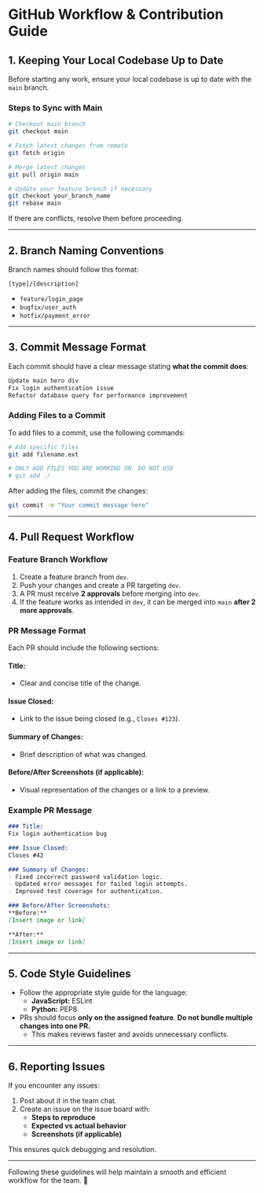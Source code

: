 # GitHub Workflow & Contribution Guide

## 1. Keeping Your Local Codebase Up to Date

Before starting any work, ensure your local codebase is up to date with the `main` branch.

### **Steps to Sync with Main**

```sh
# Checkout main branch
git checkout main

# Fetch latest changes from remote
git fetch origin

# Merge latest changes
git pull origin main

# Update your feature branch if necessary
git checkout your_branch_name
git rebase main
```

If there are conflicts, resolve them before proceeding.

---

## 2. Branch Naming Conventions

Branch names should follow this format:

```
[type]/[description]
```

- `feature/login_page`
- `bugfix/user_auth`
- `hotfix/payment_error`

---

## 3. Commit Message Format

Each commit should have a clear message stating **what the commit does**:

```sh
Update main hero div
Fix login authentication issue
Refactor database query for performance improvement
```

### **Adding Files to a Commit**

To add files to a commit, use the following commands:

```sh
# Add specific files
git add filename.ext

# ONLY ADD FILES YOU ARE WORKING ON. DO NOT USE
# git add ./
```

After adding the files, commit the changes:

```sh
git commit -m "Your commit message here"
```

---

## 4. Pull Request Workflow

### **Feature Branch Workflow**

1. Create a feature branch from `dev`.
2. Push your changes and create a PR targeting `dev`.
3. A PR must receive **2 approvals** before merging into `dev`.
4. If the feature works as intended in `dev`, it can be merged into `main` **after 2 more approvals**.

### **PR Message Format**

Each PR should include the following sections:

#### **Title:**

- Clear and concise title of the change.

#### **Issue Closed:**

- Link to the issue being closed (e.g., `Closes #123`).

#### **Summary of Changes:**

- Brief description of what was changed.

#### **Before/After Screenshots (if applicable):**

- Visual representation of the changes or a link to a preview.

### **Example PR Message**
```md
### Title:
Fix login authentication bug

### Issue Closed:
Closes #42

### Summary of Changes:
- Fixed incorrect password validation logic.
- Updated error messages for failed login attempts.
- Improved test coverage for authentication.

### Before/After Screenshots:
**Before:**
[Insert image or link]

**After:**
[Insert image or link]
```

---

## 5. Code Style Guidelines

- Follow the appropriate style guide for the language:
  - **JavaScript:** ESLint
  - **Python:** PEP8
- PRs should focus **only on the assigned feature**. **Do not bundle multiple changes into one PR.**
  - This makes reviews faster and avoids unnecessary conflicts.

---

## 6. Reporting Issues

If you encounter any issues:

1. Post about it in the team chat.
2. Create an issue on the issue board with:
   - **Steps to reproduce**
   - **Expected vs actual behavior**
   - **Screenshots (if applicable)**

This ensures quick debugging and resolution.

---

Following these guidelines will help maintain a smooth and efficient workflow for the team. 🚀
